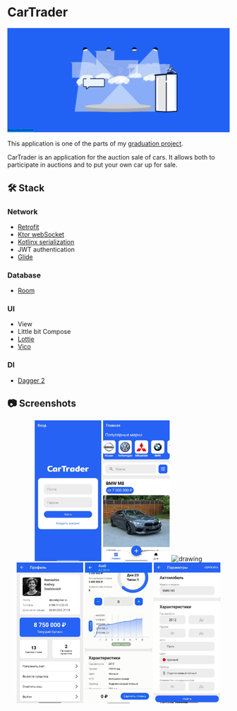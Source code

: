 # CarTrader

<p align="center" >
  <img src="animation.gif" alt="CarTrader logo"/>
</p>


This application is one of the parts of my [graduation project](Диплом_final_version.pdf).

CarTrader is an application for the auction sale of cars. It allows both to participate in auctions and to put your own car up for sale.

## 🛠️ Stack

### Network
* [Retrofit](https://square.github.io/retrofit/)
* [Ktor webSocket](https://github.com/ktorio/ktor/tree/main)
* [Kotlinx serialization](https://github.com/Kotlin/kotlinx.serialization)
* JWT authentication
* [Glide](https://github.com/bumptech/glide)

### Database
* [Room](https://developer.android.com/jetpack/androidx/releases/room)

### UI
* View
* Little bit Compose
* [Lottie](https://github.com/airbnb/lottie-android)
* [Vico](https://github.com/patrykandpatrick/vico)

### DI
* [Dagger 2](https://github.com/google/dagger)

## 📷 Screenshots

<p align="center">
  <img src="Screenshot_4.jpg" alt="drawing" width="30%" />
  <img src="Screenshot_2.jpg" alt="drawing" width="30%" />
  <img src="08052.gif" alt="drawing" width="30%" />
  <img src="Screenshot_1.jpg" alt="drawing" width="30%" />
  <img src="08051.gif" alt="drawing" width="30%" />
  <img src="Screenshot_3.jpg" alt="drawing" width="30%" />
</p>
